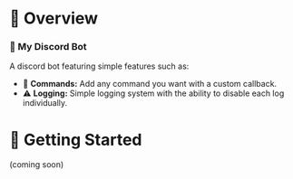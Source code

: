 # 👀 Overview 
### 🤖 My Discord Bot
A discord bot featuring simple features such as:
- 💬 **Commands:** Add any command you want with a custom callback.
- ⚠️ **Logging:** Simple logging system with the ability to disable each log individually.

# 🚀 Getting Started
(coming soon)
